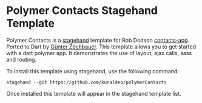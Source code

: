 # Polymer Contacts Stagehand Template
Polymer Contacts is a [stagehand](https://github.com/google/stagehand) template for Rob Dodson [contacts-app](https://github.com/robdodson/contacts-app). Ported to Dart by [Günter Zöchbauer](https://github.com/zoechi/contacts-app). This template allows you to get started with a dart polymer app. It demonstrates the use of layout, ajax calls, sass and routing.

To install this template using stagehand, use the following command:
```
stagehand --git https://github.com/kunaldeo/polymerContacts
```
Once installed this template will appear in the stagehand template list.
